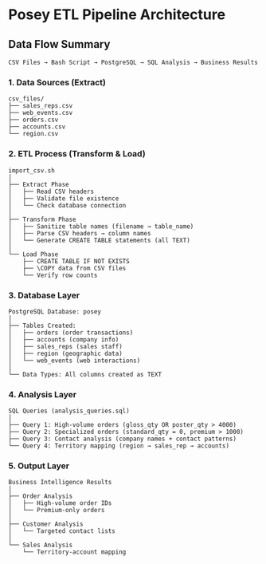 # Posey ETL Pipeline Architecture

## Data Flow Summary

```
CSV Files → Bash Script → PostgreSQL → SQL Analysis → Business Results
```

### 1. Data Sources (Extract)
```
csv_files/
├── sales_reps.csv
├── web_events.csv  
├── orders.csv
├── accounts.csv
└── region.csv
```

### 2. ETL Process (Transform & Load)
```
import_csv.sh
│
├── Extract Phase
│   ├── Read CSV headers
│   ├── Validate file existence
│   └── Check database connection
│
├── Transform Phase  
│   ├── Sanitize table names (filename → table_name)
│   ├── Parse CSV headers → column names
│   └── Generate CREATE TABLE statements (all TEXT)
│
└── Load Phase
    ├── CREATE TABLE IF NOT EXISTS
    ├── \COPY data from CSV files
    └── Verify row counts
```

### 3. Database Layer
```
PostgreSQL Database: posey
│
├── Tables Created:
│   ├── orders (order transactions)
│   ├── accounts (company info)  
│   ├── sales_reps (sales staff)
│   ├── region (geographic data)
│   └── web_events (web interactions)
│
└── Data Types: All columns created as TEXT
```

### 4. Analysis Layer
```
SQL Queries (analysis_queries.sql)
│
├── Query 1: High-volume orders (gloss_qty OR poster_qty > 4000)
├── Query 2: Specialized orders (standard_qty = 0, premium > 1000)
├── Query 3: Contact analysis (company names + contact patterns)
└── Query 4: Territory mapping (region → sales_rep → accounts)
```

### 5. Output Layer
```
Business Intelligence Results
│
├── Order Analysis
│   ├── High-volume order IDs
│   └── Premium-only orders
│
├── Customer Analysis  
│   └── Targeted contact lists
│
└── Sales Analysis
    └── Territory-account mapping
```
